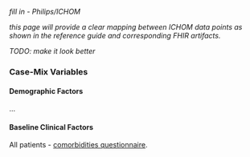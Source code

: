 *fill in - Philips/ICHOM*

*this page will provide a clear mapping between ICHOM data points as shown in the reference guide and corresponding FHIR artifacts.*

*TODO: make it look better*

### Case-Mix Variables
#### Demographic Factors
...

#### Baseline Clinical Factors
All patients - [comorbidities questionnaire](Questionnaire-SACQComorbidities.html).